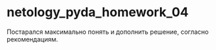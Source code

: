 # netology_pyda_homework_04
Постарался максимально понять и дополнить решение, согласно рекомендациям.
